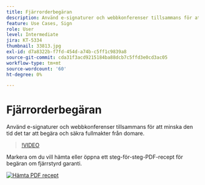 ```yaml
---
title: Fjärrorderbegäran
description: Använd e-signaturer och webbkonferenser tillsammans för att minska den tid det tar att begära och säkra fullmakter från domare
feature: Use Cases, Sign
role: User
level: Intermediate
jira: KT-5334
thumbnail: 33813.jpg
exl-id: d7a8322b-f7fd-454d-a74b-c5ff1c9839a8
source-git-commit: cda31f3acd9215184ba88dcb7c5ffd3e0cd3ac05
workflow-type: tm+mt
source-wordcount: '60'
ht-degree: 0%

---
```


# Fjärrorderbegäran

Använd e-signaturer och webbkonferenser tillsammans för att minska den tid det tar att begära och säkra fullmakter från domare.

>[!VIDEO](https://video.tv.adobe.com/v/33813?quality=12&learn=on&hidetitle=true)

Markera om du vill hämta eller öppna ett steg-för-steg-PDF-recept för begäran om fjärrstyrd garanti.

[![Hämta PDF recept](../assets/acrobat_PDF_96.png)](../assets/UseCaseRecipe-EN-Remote-Warrant-Request.pdf)
